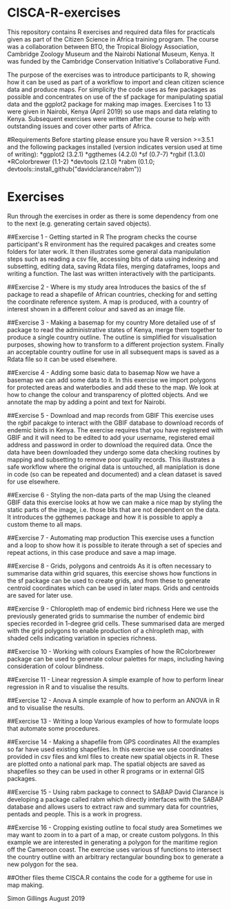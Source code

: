 # CISCA-R-exercises
This repository contains R exercises and required data files for practicals given as part of the Citizen Science in Africa training program. The course was a collaboration between BTO, the Tropical Biology Association, Cambridge Zoology Museum and the Nairobi National Museum, Kenya. It was funded by the Cambridge Conservation Initiative's Collaborative Fund.

The purpose of the exercises was to introduce participants to R, showing how it can be used as part of a workflow to import and clean citizen science data and produce maps. For simplicity the code uses as few packages as possible and concentrates on use of the sf package for manipulating spatial data and the ggplot2 package for making map images. Exercises 1 to 13 were given in Nairobi, Kenya (April 2019) so use maps and data relating to Kenya. Subsequent exercises were written after the course to help with outstanding issues and cover other parts of Africa.

#Requirements
Before starting please ensure you have R version >=3.5.1 and the following packages installed (version indicates version used at time of writing):
*ggplot2 (3.2.1)
*ggthemes (4.2.0)
*sf (0.7-7)
*rgbif (1.3.0)
*RColorbrewer (1.1-2)
*devtools (2.1.0)
*rabm (0.1.0; devtools::install_github("davidclarance/rabm"))


# Exercises
Run through the exercises in order as there is some dependency from one to the next (e.g. generating certain saved objects).

##Exercise 1 - Getting started in R
The program checks the course participant's R environment has the required pacakges and creates some folders for later work. It then illustrates some general data manipulation steps such as reading a csv file, accessing bits of data using indexing and subsetting, editing data, saving Rdata files, merging dataframes, loops and writing a function. The last was written interactively with the participants.

##Exercise 2 - Where is my study area
Introduces the basics of the sf package to read a shapefile of African countries, checking for and setting the coordinate reference system. A map is produced, with a country of interest shown in a different colour and saved as an image file.

##Exercise 3 - Making a basemap for my country
More detailed use of sf package to read the administrative states of Kenya, merge them together to produce a single country outline. The outline is simplified for visualisation purposes, showing how to transform to a different projection system. Finally an acceptable country outline for use in all subsequent maps is saved as a Rdata file so it can be used elsewhere.

##Exercise 4 - Adding some basic data to basemap
Now we have a basemap we can add some data to it. In this exercise we import polygons for protected areas and waterbodies and add these to the map. We look at how to change the colour and transparency of plotted objects. And we annotate the map by adding a point and text for Nairobi.

##Exercise 5 - Download and map records from GBIF
This exercise uses the rgbif pacakge to interact with the GBIF database to download records of endemic birds in Kenya. The exercise requires that you have registered with GBIF and it will need to be edited to add your username, registered email address and password in order to download the required data. Once the data have been downloaded they undergo some data checking routines by mapping and subsetting to  remove poor quality records. This illustrates a safe workflow where the original data is untouched, all maniplation is done in code (so can be repeated and documented) and a clean dataset is saved for use elsewhere.

##Exercise 6 - Styling the non-data parts of the map
Using the cleaned GBIF data this exercise looks at how we can make a nice map by styling the static parts of the image, i.e. those bits that are not dependent on the data. It introduces the ggthemes package and how it is possible to apply a custom theme to all maps.

##Exercise 7 - Automating map production
This exercise uses a function and a loop to show how it is possible to iterate through a set of species and repeat actions, in this case produce and save a map image.

##Exercise 8 - Grids, polygons and centroids
As it is often necessary to summarise data within grid squares, this exercise shows how functions in the sf package can be used to create grids, and from these to generate centroid coordinates which can be used in later maps. Grids and centroids are saved for later use.

##Exercise 9 - Chloropleth map of endemic bird richness
Here we use the previously generated grids to summarise the number of endemic bird species recorded in 1-degree grid cells. These summarised data are merged with the grid polygons to enable production of a chlropleth map, with shaded cells indicating variation in species richness.

##Exercise 10 - Working with colours
Examples of how the RColorbrewer package can be used to generate colour palettes for maps, including having consideration of colour blindness.

##Exercise 11 - Linear regression
A simple example of how to perform linear regression in R and to visualise the results.

##Exercise 12 - Anova
A simple example of how to perform an ANOVA in R and to visualise the results.

##Exercise 13 - Writing a loop
Various examples of how to formulate loops that automate some procedures.

##Exercise 14 - Making a shapefile from GPS coordinates
All the examples so far have used existing shapefiles. In this exercise we use coordinates provided in csv files and kml files to create new spatial objects in R. These are plotted onto a national park map. The spatial objects are saved as shapefiles so they can be used in other R programs or in external GIS packages.

##Exercise 15 - Using rabm package to connect to SABAP
David Clarance is developing a package called rabm which directly interfaces with the SABAP database and allows users to extract raw and summary data for countries, pentads and people. This is a work in progress.

##Exercise 16 - Cropping existing outline to focal study area
Sometimes we may want to zoom in to a part of a map, or create custom polygons. In this example we are interested in generating a polygon for the maritime region off the Cameroon coast. The exercise uses various sf functions to intersect the country outline with an arbitrary rectangular bounding box to generate a new polygon for the sea.


##Other files
theme CISCA.R	contains the code for a ggtheme for use in map making.


Simon Gillings
August 2019